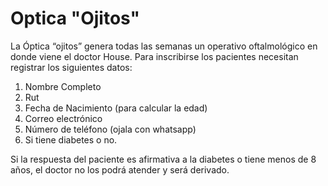 # Optica "Ojitos"

La Óptica “ojitos” genera todas las semanas un operativo oftalmológico en donde viene el doctor House. Para inscribirse los pacientes necesitan registrar los siguientes datos:

1. Nombre Completo
2. Rut
3. Fecha de Nacimiento (para calcular la edad)
4. Correo electrónico
5. Número de teléfono (ojala con whatsapp)
6. Si tiene diabetes o no.

Si la respuesta del paciente es afirmativa a la diabetes o tiene menos de 8 años, el doctor no los podrá atender y será derivado.
